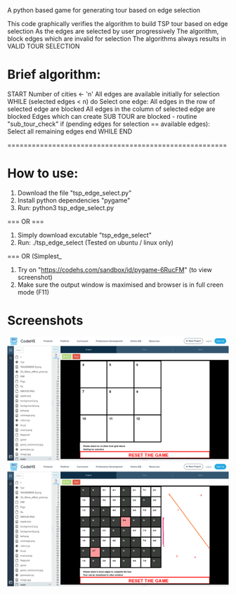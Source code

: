 A python based game for generating tour based on edge selection

This code graphically verifies the algorithm to build TSP tour based on edge selection
As the edges are selected by user progressively
   The algorithm, block edges which are invalid for selection
   The algorithms always results in VALID TOUR SELECTION

#   Brief algorithm:
START
    Number of cities <- 'n' 
    All edges are available initially for selection
    WHILE (selected edges < n) do
        Select one edge:
            All edges in the row of selected edge are blocked
            All edges in the column of selected edge are blocked
            Edges which can create SUB TOUR are blocked - routine "sub_tour_check"
            if (pending edges for selection == available edges):
                  Select all remaining edges
    end WHILE
END

====================================================== 
 
         
# How to use:
   1. Download the file "tsp_edge_select.py"
   2. Install python dependencies "pygame"
   3. Run: python3 tsp_edge_select.py
   
   === OR ===
   
   1. Simply download excutable "tsp_edge_select"
   2. Run: ./tsp_edge_select
   (Tested on ubuntu / linux only)
   
   === OR (Simplest_
   1. Try on "https://codehs.com/sandbox/id/pygame-6RucFM"
   (to view screenshot)
   2. Make sure the output window is maximised and browser is in full creen mode (F11)
# Screenshots   
   ![This is an image](https://raw.githubusercontent.com/arian-code/tsp_edge_select/main/1-init_pic.png)
   ![This is an image](https://raw.githubusercontent.com/arian-code/tsp_edge_select/main/2-build_tour.png)
   


